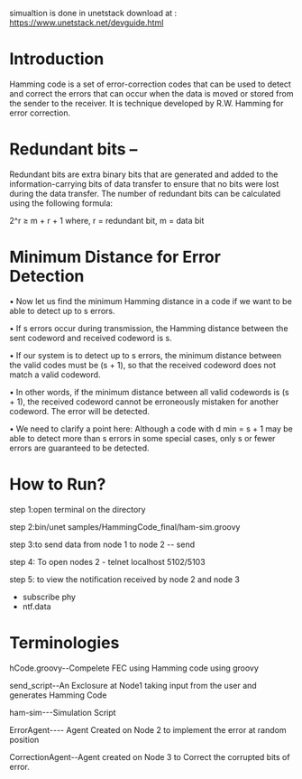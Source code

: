 simualtion is done in unetstack  download at : https://www.unetstack.net/devguide.html


# Introduction


Hamming code is a set of error-correction codes that can be used to detect and correct the errors that can occur when the data is moved or stored from the sender to the receiver.
It is technique developed by R.W. Hamming for error correction. 



# Redundant bits –

Redundant bits are extra binary bits that are generated and added to the information-carrying bits of data transfer to ensure that no bits were lost during the data transfer.
The number of redundant bits can be calculated using the following formula:

 2^r ≥ m + r + 1 
 where, r = redundant bit, m = data bit


# Minimum Distance for Error Detection

• Now let us find the minimum Hamming distance in a
code if we want to be able to detect up to s errors.

• If s errors occur during transmission, the Hamming
distance between the sent codeword and received
codeword is s.

• If our system is to detect up to s errors, the minimum
distance between the valid codes must be (s + 1), so
that the received codeword does not match a valid
codeword.

• In other words, if the minimum distance between all
valid codewords is (s + 1), the received codeword
cannot be erroneously mistaken for another codeword.
The error will be detected.

• We need to clarify a point here: Although a code with
d min = s + 1 may be able to detect more than s errors
in some special cases, only s or fewer errors are
guaranteed to be detected.


# How to Run?
step 1:open terminal on the directory 

step 2:bin/unet samples/HammingCode_final/ham-sim.groovy 

step 3:to send data from node 1 to node 2       -- send

step 4: To open nodes 2  - telnet localhost 5102/5103

step 5: to view the notification received by node 2 and node 3  
- subscribe phy
-  ntf.data


# Terminologies

hCode.groovy--Compelete FEC using Hamming code using groovy 

send_script--An Exclosure at Node1 taking input from the user and generates Hamming Code 

ham-sim---Simulation Script

ErrorAgent---- Agent Created on Node 2 to implement the error at random position

CorrectionAgent--Agent created on Node 3 to Correct the corrupted bits of error.
